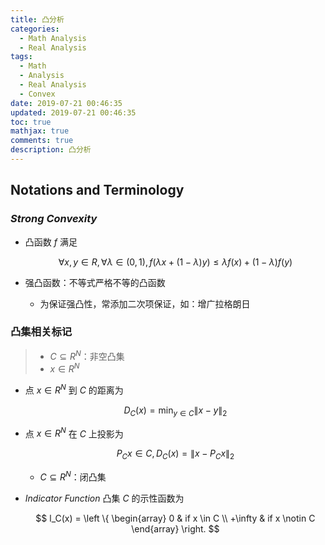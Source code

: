 ```yaml
---
title: 凸分析
categories:
  - Math Analysis
  -	Real Analysis
tags:
  - Math
  - Analysis
  - Real Analysis
  - Convex
date: 2019-07-21 00:46:35
updated: 2019-07-21 00:46:35
toc: true
mathjax: true
comments: true
description: 凸分析
---
```


##	Notations and Terminology

###	*Strong Convexity*

-	凸函数 $f$ 满足

	$$
	\forall x, y \in R, \forall \lambda \in (0,1), 
		f(\lambda x + (1-\lambda) y) \leq \lambda f(x) +
		(1-\lambda)f(y)
	$$

-	强凸函数：不等式严格不等的凸函数
	-	为保证强凸性，常添加二次项保证，如：增广拉格朗日

###	凸集相关标记

> - $C \subseteq R^N$：非空凸集
> - $x \in R^N$

-	点 $x \in R^N$ 到 $C$ 的距离为

	$$D_C(x) = \min_{y \in C} \|x-y\|_2$$

-	点 $x \in R^N$ 在 $C$ 上投影为

	$$P_Cx \in C, D_C(x) = \|x - P_Cx\|_2$$

	-	$C \subseteq R^N$：闭凸集

-	*Indicator Function* 凸集 $C$ 的示性函数为

	$$
	l_C(x) = \left \{ \begin{array}
		0 & if x \in C \\
		+\infty & if x \notin C
	\end{array} \right.
	$$





